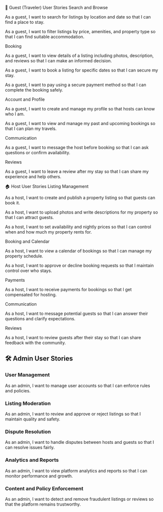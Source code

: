 🧳 Guest (Traveler) User Stories
Search and Browse

As a guest, I want to search for listings by location and date so that I can find a place to stay.

As a guest, I want to filter listings by price, amenities, and property type so that I can find suitable accommodation.

Booking

As a guest, I want to view details of a listing including photos, description, and reviews so that I can make an informed decision.

As a guest, I want to book a listing for specific dates so that I can secure my stay.

As a guest, I want to pay using a secure payment method so that I can complete the booking safely.

Account and Profile

As a guest, I want to create and manage my profile so that hosts can know who I am.

As a guest, I want to view and manage my past and upcoming bookings so that I can plan my travels.

Communication

As a guest, I want to message the host before booking so that I can ask questions or confirm availability.

Reviews

As a guest, I want to leave a review after my stay so that I can share my experience and help others.

🏠 Host User Stories
Listing Management

As a host, I want to create and publish a property listing so that guests can book it.

As a host, I want to upload photos and write descriptions for my property so that I can attract guests.

As a host, I want to set availability and nightly prices so that I can control when and how much my property rents for.

Booking and Calendar

As a host, I want to view a calendar of bookings so that I can manage my property schedule.

As a host, I want to approve or decline booking requests so that I maintain control over who stays.

Payments

As a host, I want to receive payments for bookings so that I get compensated for hosting.

Communication

As a host, I want to message potential guests so that I can answer their questions and clarify expectations.

Reviews

As a host, I want to review guests after their stay so that I can share feedback with the community.

## 🛠️ Admin User Stories

### User Management

As an admin, I want to manage user accounts so that I can enforce rules and policies.

### Listing Moderation

As an admin, I want to review and approve or reject listings so that I maintain quality and safety.

### Dispute Resolution

As an admin, I want to handle disputes between hosts and guests so that I can resolve issues fairly.

### Analytics and Reports

As an admin, I want to view platform analytics and reports so that I can monitor performance and growth.

### Content and Policy Enforcement

As an admin, I want to detect and remove fraudulent listings or reviews so that the platform remains trustworthy.


